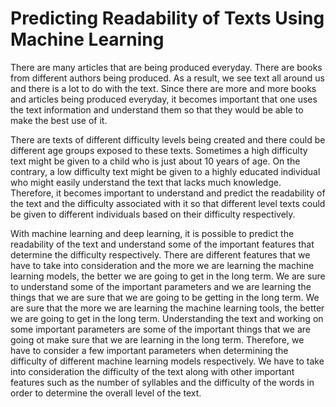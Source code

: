 # Predicting Readability of Texts Using Machine Learning

There are many articles that are being produced everyday. There are books from different authors being produced. As a result, we see text all around us and there is a lot to do with the text. Since there are more and more books and articles being produced everyday, it becomes important that one uses the text information and understand them so that they would be able to make the best use of it. 

There are texts of different difficulty levels being created and there could be different age groups exposed to these texts. Sometimes a high difficulty text might be given to a child who is just about 10 years of age. On the contrary, a low difficulty text might be given to a highly educated individual who might easily understand the text that lacks much knowledge. Therefore, it becomes important to understand and predict the readability of the text and the difficulty associated with it so that different level texts could be given to different individuals based on their difficulty respectively. 

With machine learning and deep learning, it is possible to predict the readability of the text and understand some of the important features that determine the difficulty respectively. There are different features that we have to take into consideration and the more we are learning the machine learning models, the better we are going to get in the long term. We are sure to understand some of the important parameters and we are learning the things that we are sure that we are going to be getting in the long term. We are sure that the more we are learning the machine learning tools, the better we are going to get in the long term. Understanding the text and working on some important parameters are some of the important things that we are going ot make sure that we are learning in the long term. 
Therefore, we have to consider a few important parameters when determining the difficulty of different machine learning models respectively. We have to take into consideration the difficulty of the text along with other important features such as the number of syllables and the difficulty of the words in order to determine the overall level of the text. 
